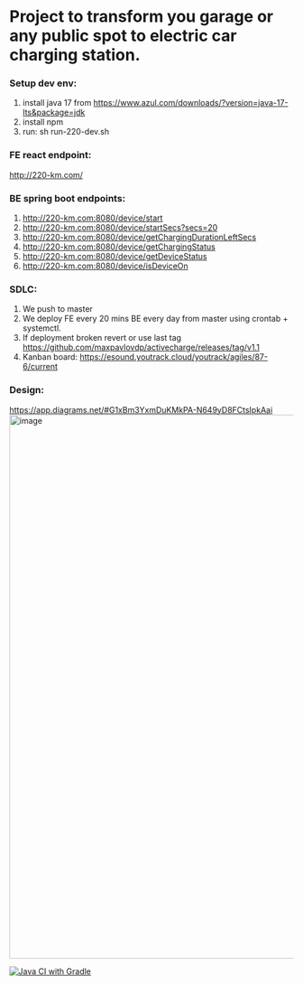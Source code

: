 # Project to transform you garage or any public spot to electric car charging station.

### Setup dev env:
1. install java 17 from https://www.azul.com/downloads/?version=java-17-lts&package=jdk
2. install npm
3. run: sh run-220-dev.sh

### FE react endpoint: 
http://220-km.com/

### BE spring boot endpoints:
1. http://220-km.com:8080/device/start
2. http://220-km.com:8080/device/startSecs?secs=20
3. http://220-km.com:8080/device/getChargingDurationLeftSecs
4. http://220-km.com:8080/device/getChargingStatus
5. http://220-km.com:8080/device/getDeviceStatus
6. http://220-km.com:8080/device/isDeviceOn

### SDLC:
1. We push to master
2. We deploy FE every 20 mins BE every day from master using crontab + systemctl. 
3. If deployment broken revert or use last tag https://github.com/maxpavlovdp/activecharge/releases/tag/v1.1
4. Kanban board: https://esound.youtrack.cloud/youtrack/agiles/87-6/current

### Design:
https://app.diagrams.net/#G1xBm3YxmDuKMkPA-N649yD8FCtsIpkAai
<img width="963" alt="image" src="https://user-images.githubusercontent.com/5563023/171100461-22780c99-c5f7-4d60-9adb-db8363a91b57.png">


[![Java CI with Gradle](https://github.com/maxpavlovdp/activecharge/actions/workflows/gradle.yml/badge.svg)](https://github.com/maxpavlovdp/activecharge/actions/workflows/gradle.yml)
